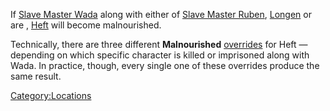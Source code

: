 If [Slave Master Wada](Slave_Master_Wada.md "wikilink") along with either
of [Slave Master Ruben](Slave_Master_Ruben.md "wikilink"),
[Longen](Longen.md "wikilink") or [](Slave_Mistress_Ren.md) are [](World_States.md), [Heft](Heft.md "wikilink") will
become malnourished.

Technically, there are three different **Malnourished**
[overrides](Town_Overrides.md "wikilink") for Heft — depending on which
specific character is killed or imprisoned along with Wada. In practice,
though, every single one of these overrides produce the same result.

[Category:Locations](Category:Locations "wikilink")